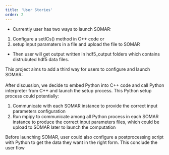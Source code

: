 ```yaml
---
title: 'User Stories'
order: 2
---
```

- Currently user has two ways to launch SOMAR: <br/>
1) Configure a setICs() method in C++ code or <br/>
2) setup input paramaters in a file and upload the file to SOMAR

- Then user will get output written in hdf5_output folders which contains distrubuted hdf5 data files. 

This project aims to add a third way for users to configure and launch SOMAR:
<br/><br/>
After discussion, we decide to embed Python into C++ code and call Python interpreter from C++ and launch the setup process.
This Python setup process could potentially:<br/>
1.  Communicate with each SOMAR instance to provide the correct input parameters configuration
2.  Run mpipy to communicate among all Python process in each SOMAR instance to produce the correct input parameters files, which could be upload to SOMAR later to launch the computation

Before launching SOMAR, user could also configure a postprocessing script with Python to get the data they want in the right form.
This conclude the user flow
